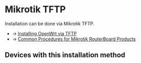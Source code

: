 # Mikrotik TFTP

Installation can be done via Mikrotik TFTP.

- → [Installing OpenWrt via TFTP](/docs/guide-user/installation/generic.flashing.tftp "docs:guide-user:installation:generic.flashing.tftp")
- → [Common Procedures for Mikrotik RouterBoard Products](/toh/mikrotik/common "toh:mikrotik:common")

## Devices with this installation method
